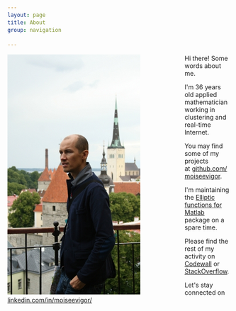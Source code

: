 ```yaml
---
layout: page
title: About
group: navigation

---
```


<div style="float: left; margin-right: 100px;">
  <img src="/public/images/igor.jpg" alt="Igor Moiseev">
</div>


Hi there! Some words about me.

I'm 36 years old applied mathematician working in clustering and real-time Internet.

You may find some of my projects at&nbsp;[github.com/moiseevigor](https://github.com/moiseevigor).

I'm maintaining the [Elliptic functions for Matlab](https://code.google.com/p/elliptic/) package on a spare time.

Please find the rest of my activity on [Codewall](https://coderwall.com/moiseevigor) or [StackOverflow](http://careers.stackoverflow.com/moiseev-igor).

Let's stay connected on [linkedin.com/in/moiseevigor/](http://it.linkedin.com/in/moiseevigor/)